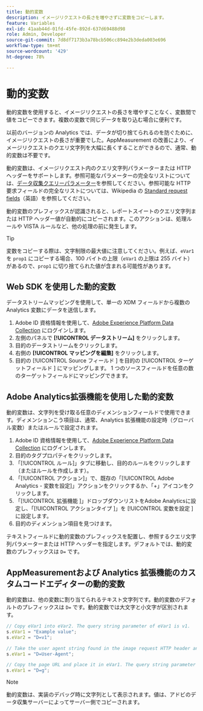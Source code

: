```yaml
---
title: 動的変数
description: イメージリクエストの長さを増やさずに変数をコピーします。
feature: Variables
exl-id: 41aab44d-01fd-45fe-892d-637d69488d98
role: Admin, Developer
source-git-commit: 7d8df7173b3a78bcb506cc894e2b3deda003e696
workflow-type: tm+mt
source-wordcount: '429'
ht-degree: 78%

---
```


# 動的変数

動的変数を使用すると、イメージリクエストの長さを増やすことなく、変数間で値をコピーできます。複数の変数で同じデータを取り込む場合に便利です。

以前のバージョンの Analytics では、データが切り捨てられるのを防ぐために、イメージリクエストの長さが重要でした。AppMeasurement の改善により、イメージリクエストのクエリ文字列を大幅に長くすることができるので、通常、動的変数は不要です。

動的変数は、イメージリクエスト内のクエリ文字列パラメーターまたは HTTP ヘッダーをサポートします。参照可能なパラメーターの完全なリストについては、[データ収集クエリーパラメーター](../../validate/query-parameters.md)を参照してください。参照可能な HTTP 要求フィールドの完全なリストについては、Wikipedia の [Standard request fields](https://en.wikipedia.org/wiki/List_of_HTTP_header_fields#Request_fields)（英語）を参照してください。

動的変数のプレフィックスが認識されると、レポートスイートのクエリ文字列または HTTP ヘッダー値が自動的にコピーされます。このアクションは、処理ルールや VISTA ルールなど、他の処理の前に発生します。

>[!TIP]
>
> 変数をコピーする際は、文字制限の最大値に注意してください。例えば、`eVar1` を `prop1` にコピーする場合、100 バイトの上限（`eVar1` の上限は 255 バイト）があるので、`prop1` に切り捨てられた値が含まれる可能性があります。

## Web SDK を使用した動的変数

データストリームマッピングを使用して、単一の XDM フィールドから複数の Analytics 変数にデータを送信します。

1. Adobe ID 資格情報を使用して、[Adobe Experience Platform Data Collection](https://experience.adobe.com/data-collection) にログインします。
1. 左側のパネルで **[!UICONTROL データストリーム]** をクリックします。
1. 目的のデータストリームをクリックします。
1. 右側の **[!UICONTROL マッピングを編集]** をクリックします。
1. 目的の [!UICONTROL Source フィールド ] を目的の [!UICONTROL  ターゲットフィールド ] にマッピングします。 1 つのソースフィールドを任意の数のターゲットフィールドにマッピングできます。

## Adobe Analytics拡張機能を使用した動的変数

動的変数は、文字列を受け取る任意のディメンションフィールドで使用できます。ディメンションこう項目は、通常、Analytics 拡張機能の設定時（グローバル変数）またはルールで設定されます。

1. Adobe ID 資格情報を使用して、[Adobe Experience Platform Data Collection](https://experience.adobe.com/data-collection) にログインします。
2. 目的のタグプロパティをクリックします。
3. 「[!UICONTROL ルール]」タブに移動し、目的のルールをクリックします（またはルールを作成します）。
4. 「[!UICONTROL アクション]」で、既存の「[!UICONTROL Adobe Analytics - 変数を設定]」アクションをクリックするか、「+」アイコンをクリックします。
5. 「[!UICONTROL  拡張機能 ]」ドロップダウンリストをAdobe Analyticsに設定し、「[!UICONTROL  アクションタイプ ]」を [!UICONTROL  変数を設定 ] に設定します。
6. 目的のディメンション項目を見つけます。

テキストフィールドに動的変数のプレフィックスを配置し、参照するクエリ文字列パラメーターまたは HTTP ヘッダーを指定します。デフォルトでは、動的変数のプレフィックスは `D=` です。

## AppMeasurementおよび Analytics 拡張機能のカスタムコードエディターの動的変数

動的変数は、他の変数に割り当てられるテキスト文字列です。動的変数のデフォルトのプレフィックスは `D=` です。動的変数では大文字と小文字が区別されます。

```js
// Copy eVar1 into eVar2. The query string parameter of eVar1 is v1.
s.eVar1 = "Example value";
s.eVar2 = "D=v1";

// Take the user agent string found in the image request HTTP header and place it in eVar1.
s.eVar1 = "D=User-Agent";

// Copy the page URL and place it in eVar1. The query string parameter of page URL is g.
s.eVar1 = "D=g";
```

>[!NOTE]
>
> 動的変数は、実装のデバッグ時に文字列として表示されます。値は、アドビのデータ収集サーバーによってサーバー側でコピーされます。
